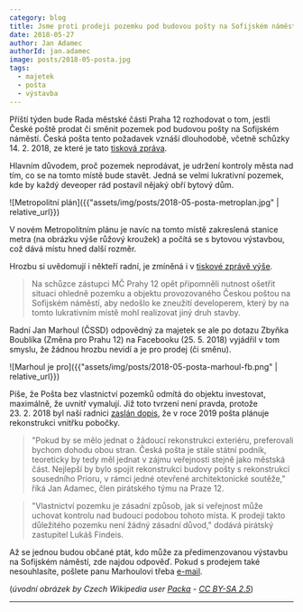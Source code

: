 ```yaml
---
category: blog
title: Jsme proti prodeji pozemku pod budovou pošty na Sofijském náměstí
date: 2018-05-27
author: Jan Adamec
authorId: jan.adamec
image: posts/2018-05-posta.jpg
tags:
  - majetek
  - pošta
  - výstavba
---
```


Příští týden bude Rada městské části Praha 12 rozhodovat o tom, jestli České poště prodat či směnit pozemek pod budovou pošty na Sofijském náměstí. Česká pošta tento požadavek vznáší dlouhodobě, včetně schůzky 14.&nbsp;2.&nbsp;2018, ze které je tato [tisková zpráva](https://www.praha12.cz/radnice-prahy-12-opet-resila-problemy-s-nbsp-ceskou-postou/d-60335).

Hlavním důvodem, proč pozemek neprodávat, je udržení kontroly města nad tím, co se na tomto místě bude stavět. Jedná se velmi lukrativní pozemek, kde by každý deveoper rád postavil nějaký obří bytový dům.

![Metropolitní plán]({{"assets/img/posts/2018-05-posta-metroplan.jpg" | relative_url}})

V novém Metropolitním plánu je navíc na tomto místě zakreslená stanice metra (na obrázku výše růžový kroužek) a počítá se s bytovou výstavbou, což dává místu hned další rozměr.

Hrozbu si uvědomují i někteří radní, je zmíněná i v [tiskové zprávě výše](https://www.praha12.cz/radnice-prahy-12-opet-resila-problemy-s-nbsp-ceskou-postou/d-60335).

> Na schůzce zástupci MČ Prahy 12 opět připomněli nutnost ošetřit situaci ohledně pozemku a objektu provozovaného Českou poštou na Sofijském náměstí, aby nedošlo ke zneužití developerem, který by na tomto lukrativním místě mohl realizovat jiný druh stavby.

Radní Jan Marhoul (ČSSD) odpovědný za majetek se ale po dotazu Zbyňka Boublíka (Změna pro Prahu 12) na Facebooku (25.&nbsp;5.&nbsp;2018) vyjádřil v tom smyslu, že žádnou hrozbu nevidí a je pro prodej (či směnu).

![Marhoul je pro]({{"assets/img/posts/2018-05-posta-marhoul-fb.png" | relative_url}})

Píše, že Pošta bez vlastnictví pozemků odmítá do objektu investovat, maximálně, že uvnitř vymalují. Již toto tvrzení není pravda, protože 23.&nbsp;2.&nbsp;2018 byl naší radnici [zaslán dopis](https://www.praha12.cz/rekonstrukce-pobocky-ceske-posty-na-sofijskem-namesti/d-60536/p1=51), že v roce 2019 pošta plánuje rekonstrukci vnitřku pobočky.

> "Pokud by se mělo jednat o žádoucí rekonstrukci exteriéru, preferovali bychom dohodu obou stran. Česká pošta je stále státní podnik, teoreticky by tedy měl jednat v zájmu veřejnosti stejně jako městská část. Nejlepší by bylo spojit rekonstrukci budovy pošty s rekonstrukcí sousedního Prioru, v rámci jedné otevřené architektonické soutěže," říká Jan Adamec, člen pirátského týmu na Praze 12.

> "Vlastnictví pozemku je zásadní způsob, jak si veřejnost může uchovat kontrolu nad budoucí podobou tohoto místa. K prodeji takto důležitého pozemku není žádný zásadní důvod," dodává pirátský zastupitel Lukáš Findeis.

Až se jednou budou občané ptát, kdo může za předimenzovanou výstavbu na Sofijském náměstí, zde najdou odpověď. Pokud s prodejem také nesouhlasíte, pošlete panu Marhoulovi třeba [e-mail](mailto:marhoul.jan@praha12.cz).

(_úvodní obrázek by Czech Wikipedia user [Packa](https://commons.wikimedia.org/wiki/User:Packa) - [CC BY-SA 2.5](https://creativecommons.org/licenses/by-sa/2.5)_)

- - -
